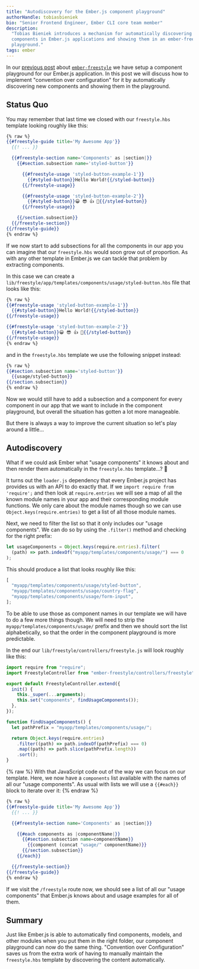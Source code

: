 ```yaml
---
title: "Autodiscovery for the Ember.js component playground"
authorHandle: tobiasbieniek
bio: "Senior Frontend Engineer, Ember CLI core team member"
description:
  "Tobias Bieniek introduces a mechanism for automatically discovering new
  components in Ember.js applications and showing them in an ember-freestyle
  playground."
tags: ember
---
```


In our [previous post] about [`ember-freestyle`][ember-freestyle] we have setup
a component playground for our Ember.js application. In this post we will
discuss how to implement "convention over configuration" for it by automatically
discovering new components and showing them in the playground.

[previous post]: /blog/2018/01/24/ember-freestyle
[ember-freestyle]: http://ember-freestyle.com/

<!--break-->

## Status Quo

You may remember that last time we closed with our `freestyle.hbs` template
looking roughly like this:

```handlebars
{% raw %}
{{#freestyle-guide title='My Awesome App'}}
  {{! ... }}

  {{#freestyle-section name='Components' as |section|}}
    {{#section.subsection name='styled-button'}}

      {{#freestyle-usage 'styled-button-example-1'}}
        {{#styled-button}}Hello World!{{/styled-button}}
      {{/freestyle-usage}}

      {{#freestyle-usage 'styled-button-example-2'}}
        {{#styled-button}}😀 😎 👍 💯{{/styled-button}}
      {{/freestyle-usage}}

    {{/section.subsection}}
  {{/freestyle-section}}
{{/freestyle-guide}}
{% endraw %}
```

If we now start to add subsections for all the components in our app you can
imagine that our `freestyle.hbs` would soon grow out of proportion. As with any
other template in Ember.js we can tackle that problem by extracting components.

In this case we can create a
`lib/freestyle/app/templates/components/usage/styled-button.hbs` file that looks
like this:

```handlebars
{% raw %}
{{#freestyle-usage 'styled-button-example-1'}}
  {{#styled-button}}Hello World!{{/styled-button}}
{{/freestyle-usage}}

{{#freestyle-usage 'styled-button-example-2'}}
  {{#styled-button}}😀 😎 👍 💯{{/styled-button}}
{{/freestyle-usage}}
{% endraw %}
```

and in the `freestyle.hbs` template we use the following snippet instead:

```handlebars
{% raw %}
{{#section.subsection name='styled-button'}}
  {{usage/styled-button}}
{{/section.subsection}}
{% endraw %}
```

Now we would still have to add a subsection and a component for every component
in our app that we want to include in the component playground, but overall the
situation has gotten a lot more manageable.

But there is always a way to improve the current situation so let's play around
a little...

## Autodiscovery

What if we could ask Ember what "usage components" it knows about and then
render them automatically in the `freestyle.hbs` template...? 🤔

It turns out the `loader.js` dependency that every Ember.js project has provides
us with an API to do exactly that. If we `import require from 'require';` and
then look at `require.entries` we will see a map of all the known module names
in your app and their corresponding module functions. We only care about the
module names though so we can use `Object.keys(require.entries)` to get a list
of all those module names.

Next, we need to filter the list so that it only includes our "usage
components". We can do so by using the `.filter()` method and checking for the
right prefix:

```js
let usageComponents = Object.keys(require.entries).filter(
  (path) => path.indexOf("myapp/templates/components/usage/") === 0
);
```

This should produce a list that looks roughly like this:

```js
[
  "myapp/templates/components/usage/styled-button",
  "myapp/templates/components/usage/country-flag",
  "myapp/templates/components/usage/form-input",
];
```

To be able to use those as component names in our template we will have to do a
few more things though. We will need to strip the
`myapp/templates/components/usage/` prefix and then we should sort the list
alphabetically, so that the order in the component playground is more
predictable.

In the end our `lib/freestyle/controllers/freestyle.js` will look roughly like
this:

```js
import require from "require";
import FreestyleController from "ember-freestyle/controllers/freestyle";

export default FreestyleController.extend({
  init() {
    this._super(...arguments);
    this.set("components", findUsageComponents());
  },
});

function findUsageComponents() {
  let pathPrefix = "myapp/templates/components/usage/";

  return Object.keys(require.entries)
    .filter((path) => path.indexOf(pathPrefix) === 0)
    .map((path) => path.slice(pathPrefix.length))
    .sort();
}
```

{% raw %}
With that JavaScript code out of the way we can focus on our template. Here, we
now have a `components` list available with the names of all our "usage
components". As usual with lists we will use a `{{#each}}` block to iterate over
it:
{% endraw %}

```handlebars
{% raw %}
{{#freestyle-guide title='My Awesome App'}}
  {{! ... }}

  {{#freestyle-section name='Components' as |section|}}

    {{#each components as |componentName|}}
      {{#section.subsection name=componentName}}
        {{component (concat "usage/" componentName)}}
      {{/section.subsection}}
    {{/each}}

  {{/freestyle-section}}
{{/freestyle-guide}}
{% endraw %}
```

If we visit the `/freestyle` route now, we should see a list of all our "usage
components" that Ember.js knows about and usage examples for all of them.

## Summary

Just like Ember.js is able to automatically find components, models, and other
modules when you put them in the right folder, our component playground can now
do the same thing. "Convention over Configuration" saves us from the extra work
of having to manually maintain the `freestyle.hbs` template by discovering the
content automatically.
